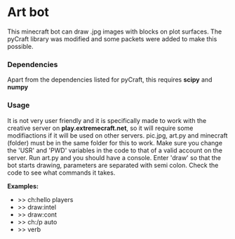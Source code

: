 # Art bot
This minecraft bot can draw .jpg images with blocks on plot surfaces.
The pyCraft library was modified and some packets were added to make this possible.

### Dependencies
Apart from the dependencies listed for pyCraft, this requires **scipy** and **numpy**

### Usage
It is not very user friendly and it is specifically made to work with the creative server on **play.extremecraft.net**,
so it will require some modifiactions if it will be used on other servers. pic.jpg, art.py and minecraft (folder) must be in the
same folder for this to work. Make sure you change the 'USR' and 'PWD' variables in the code to that of a valid account
on the server. Run art.py and you should have a console. Enter 'draw' so that the bot starts drawing, parameters are separated with semi colon. Check the code to see what commands it takes. 

**Examples:**
* \>\> ch:hello players
* \>\> draw:intel
* \>\> draw:cont
* \>\> ch:/p auto
* \>\> verb
